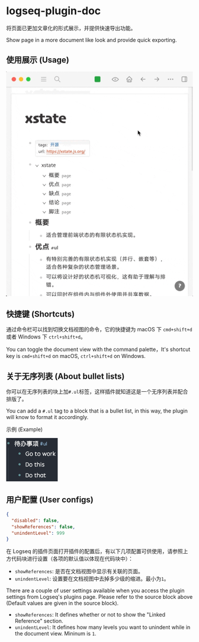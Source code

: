 # logseq-plugin-doc

将页面已更加文章化的形式展示，并提供快速导出功能。

Show page in a more document like look and provide quick exporting.

## 使用展示 (Usage)

![demo](./demo.gif)

## 快捷键 (Shortcuts)

通过命令栏可以找到切换文档视图的命令，它的快捷键为 macOS 下 `cmd+shift+d` 或者 Windows 下 `ctrl+shift+d`。

You can toggle the document view with the command palette，It's shortcut key is `cmd+shift+d` on macOS, `ctrl+shift+d` on Windows.

## 关于无序列表 (About bullet lists)

你可以在无序列表的块上加`#.ul`标签，这样插件就知道这是一个无序列表并配合排版了。

You can add a `#.ul` tag to a block that is a bullet list, in this way, the plugin will know to format it accordingly.

示例 (Example)

![Bullet List](./bullets.png)

## 用户配置 (User configs)

```json
{
  "disabled": false,
  "showReferences": false,
  "unindentLevel": 999
}
```

在 Logseq 的插件页面打开插件的配置后，有以下几项配置可供使用，请参照上方代码块进行设置（各项的默认值以体现在代码块中）：

- `showReferences`: 是否在文档视图中显示有关联的页面。
- `unindentLevel`: 设置要在文档视图中去掉多少级的缩进。最小为`1`。

There are a couple of user settings available when you access the plugin settings from Logseq's plugins page. Please refer to the source block above (Default values are given in the source block).

- `showReferences`: It defines whether or not to show the "Linked Reference" section.
- `unindentLevel`: It defines how many levels you want to unindent while in the document view. Mininum is `1`.
